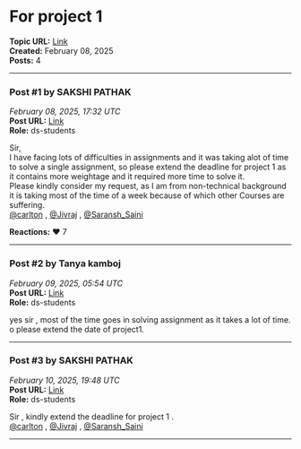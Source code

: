 # For project 1
**Topic URL:** [Link](https://discourse.onlinedegree.iitm.ac.in/t/for-project-1/166593)  
**Created:** February 08, 2025  
**Posts:** 4  

---

### Post #1 by **SAKSHI PATHAK**
*February 08, 2025, 17:32 UTC*  
**Post URL:** [Link](https://discourse.onlinedegree.iitm.ac.in/t/for-project-1/166593/1)  
**Role:**  ds-students

Sir,  
I have facing lots of difficulties in assignments and it was taking alot of time to solve a single assignment, so please extend the deadline for project 1 as it contains more weightage and it required more time to solve it.  
Please kindly consider my request, as I am from non-technical background it is taking most of the time of a week because of which other Courses are suffering.  
[@carlton](https://discourse.onlinedegree.iitm.ac.in/u/carlton) , [@Jivraj](https://discourse.onlinedegree.iitm.ac.in/u/jivraj) , [@Saransh\_Saini](https://discourse.onlinedegree.iitm.ac.in/u/saransh_saini)

**Reactions:** ❤️ 7

---

### Post #2 by **Tanya kamboj**
*February 09, 2025, 05:54 UTC*  
**Post URL:** [Link](https://discourse.onlinedegree.iitm.ac.in/t/for-project-1/166593/2)  
**Role:**  ds-students

yes sir , most of the time goes in solving assignment as it takes a lot of time. o please extend the date of project1.

---

### Post #3 by **SAKSHI PATHAK**
*February 10, 2025, 19:48 UTC*  
**Post URL:** [Link](https://discourse.onlinedegree.iitm.ac.in/t/for-project-1/166593/3)  
**Role:**  ds-students

Sir , kindly extend the deadline for project 1 .  
[@carlton](https://discourse.onlinedegree.iitm.ac.in/u/carlton) , [@Jivraj](https://discourse.onlinedegree.iitm.ac.in/u/jivraj) , [@Saransh\_Saini](https://discourse.onlinedegree.iitm.ac.in/u/saransh_saini)

---
